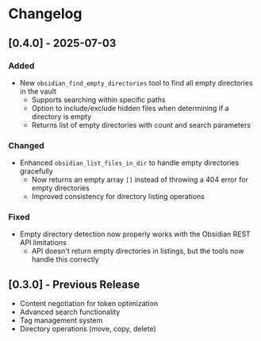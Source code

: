 # Changelog

## [0.4.0] - 2025-07-03

### Added
- New `obsidian_find_empty_directories` tool to find all empty directories in the vault
  - Supports searching within specific paths
  - Option to include/exclude hidden files when determining if a directory is empty
  - Returns list of empty directories with count and search parameters

### Changed
- Enhanced `obsidian_list_files_in_dir` to handle empty directories gracefully
  - Now returns an empty array `[]` instead of throwing a 404 error for empty directories
  - Improved consistency for directory listing operations

### Fixed
- Empty directory detection now properly works with the Obsidian REST API limitations
  - API doesn't return empty directories in listings, but the tools now handle this correctly

## [0.3.0] - Previous Release
- Content negotiation for token optimization
- Advanced search functionality
- Tag management system
- Directory operations (move, copy, delete)
